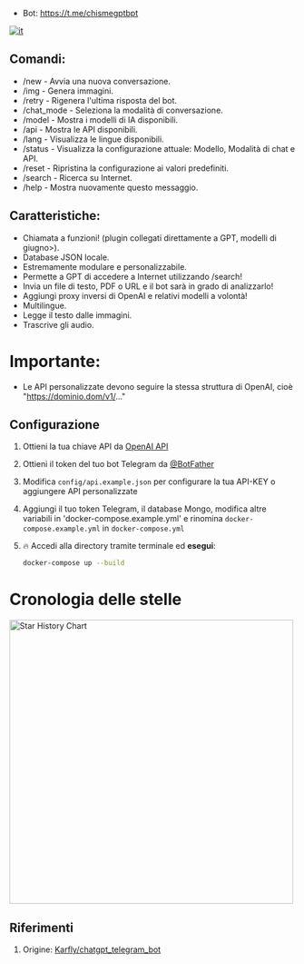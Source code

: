 - Bot: https://t.me/chismegptbpt

[![it](https://img.shields.io/badge/Variabili-it-yellow)](https://gg.resisto.rodeo/yo/chatgpTG/src/branch/main/docs/variables/it.md)

## Comandi:
- /new - Avvia una nuova conversazione.
- /img - Genera immagini.
- /retry - Rigenera l'ultima risposta del bot.
- /chat_mode - Seleziona la modalità di conversazione.
- /model - Mostra i modelli di IA disponibili.
- /api - Mostra le API disponibili.
- /lang - Visualizza le lingue disponibili.
- /status - Visualizza la configurazione attuale: Modello, Modalità di chat e API.
- /reset - Ripristina la configurazione ai valori predefiniti.
- /search - Ricerca su Internet.
- /help - Mostra nuovamente questo messaggio.

## Caratteristiche:
- Chiamata a funzioni! (plugin collegati direttamente a GPT, modelli di giugno>).
- Database JSON locale.
- Estremamente modulare e personalizzabile.
- Permette a GPT di accedere a Internet utilizzando /search!
- Invia un file di testo, PDF o URL e il bot sarà in grado di analizzarlo!
- Aggiungi proxy inversi di OpenAI e relativi modelli a volontà!
- Multilingue.
- Legge il testo dalle immagini.
- Trascrive gli audio.

# Importante:
- Le API personalizzate devono seguire la stessa struttura di OpenAI, cioè "https://dominio.dom/v1/..."

## Configurazione
1. Ottieni la tua chiave API da [OpenAI API](https://openai.com/api/)

2. Ottieni il token del tuo bot Telegram da [@BotFather](https://t.me/BotFather)

3. Modifica `config/api.example.json` per configurare la tua API-KEY o aggiungere API personalizzate

4. Aggiungi il tuo token Telegram, il database Mongo, modifica altre variabili in 'docker-compose.example.yml' e rinomina `docker-compose.example.yml` in `docker-compose.yml`

5. 🔥 Accedi alla directory tramite terminale ed **esegui**:
    ```bash
    docker-compose up --build
    ```
# Cronologia delle stelle

<a href="https://gg.resisto.rodeo/yo/chatgpTG"><img width="500" alt="Star History Chart" src="https://api.star-history.com/svg?repos=soyelmismo/chatgpTG&type=Date"></a> 

## Riferimenti
1. Origine: <a href="https://github.com/karfly/chatgpt_telegram_bot" alt="Karfly">Karfly/chatgpt_telegram_bot</a>